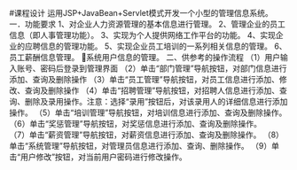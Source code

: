 #课程设计
运用JSP+JavaBean+Servlet模式开发一个小型的管理信息系统。
一．功能要求 
1、对企业人力资源管理的基本信息进行管理。 
2、管理企业的员工信息（即人事管理功能）。 
3、实现为个人提供网络工作平台的功能。 
4、实现企业的应聘信息的管理功能。 
5、实现企业员工培训的一系列相关信息的管理。 
6、员工薪酬信息管理。 系统用户信息的管理。
二、供参考的操作流程
（1）用户输入账号、密码后登录到管理界面 
（2）单击“部门管理”导航按钮，对部门信息进行添加、查询及删除操作 
（3）单击“员工管理”导航按钮，对员工信息进行添加、修改、查询及删除操作 
（4）单击“招聘管理”导航按钮，对招聘人信息进行添加、查询、删除及录用操作。注意：选择“录用”按钮后，对该录用人的详细信息进行添加操作。 
（5）单击“培训管理”导航按钮，对培训信息进行添加、查询及删除操作。 
（6）单击“奖惩管理”导航按钮，对奖惩信息进行添加、查询及删除操作。  
（7）单击“薪资管理”导航按钮，对薪资信息进行添加、查询及删除操作。 
（8）单击“系统管理”导航按钮，对管理员信息进行添加、查询、删除操作。 
（9）单击“用户修改”按钮，对当前用户密码进行修改操作。
